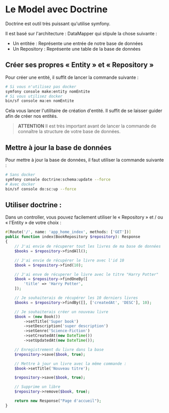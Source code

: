 # Le Model avec Doctrine

Doctrine est outil très puissant qu'utilise symfony.

Il est basé sur l'architecture : DataMapper qui stipule la chose
suivante :

- Un entitée : Représente une entrée de notre base de données
- Un Repository : Représente une table de la base de données

## Créer ses propres « Entity » et « Repository »

Pour créer une entité, il suffit de lancer la commande suivante :

```bash
# Si vous n'utilisez pas docker
symfony console make:entity nomEntite
# Si vous utilisez docker
bin/sf console ma:en nomEntite
```

Cela vous lancer l'utilitaire de création d'entité. Il suffit
de se laisser guider afin de créer nos entités.

> **ATTENTION**
> Il est très important avant de lancer la commande de connaître la structure de votre base de données.

## Mettre à jour la base de données

Pour mettre à jour la base de données, il faut utiliser la commande suivante :

```bash
# Sans docker
symfony console doctrine:schema:update --force
# Avec docker
bin/sf console do:sc:up --force
```

## Utiliser doctrine :

Dans un controller, vous pouvez facilement utiliser le « Repository » et / ou « l'Entity » de votre choix :

```php
#[Route('/', name: 'app_home_index', methods: ['GET'])]
public function index(BookRepository $repository): Response
{
    // J'ai envie de récuperer tout les livres de ma base de données
    $books = $repository->findAll();

    // J'ai envie de récupérer le livre avec l'id 10
    $book = $repository->find(10);

    // J'ai enve de récuperer le livre avec le titre "Harry Potter"
    $book = $repository->findOneBy([
        'title' => 'Harry Potter',
    ]);

    // Je souhaiterais de récupérer les 10 derniers livres
    $books = $repository->findBy([], ['createdAt', 'DESC'], 10);

    // Je souhaiterais créer un nouveau livre
    $book = (new Book())
        ->setTitle('Super book')
        ->setDescription('super description')
        ->setGenre('Science-Fiction')
        ->setCreatedAt(new DateTime())
        ->setUpdatedAt(new DateTime());

    // Enregistrement du livre dans la base
    $repository->save($book, true);

    // Mettre à jour un livre avec la même commande :
    $book->setTitle('Nouveau titre');

    $repository->save($book, true);

    // Supprime un libre
    $repository->remove($book, true);

    return new Response("Page d'accueil");
}
```
